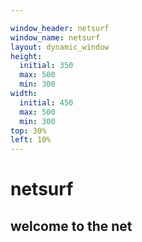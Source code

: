```yaml
---

window_header: netsurf
window_name: netsurf
layout: dynamic_window
height: 
  initial: 350
  max: 500
  min: 300
width: 
  initial: 450
  max: 500
  min: 300
top: 30%
left: 10%
---
```


# netsurf

## welcome to the net